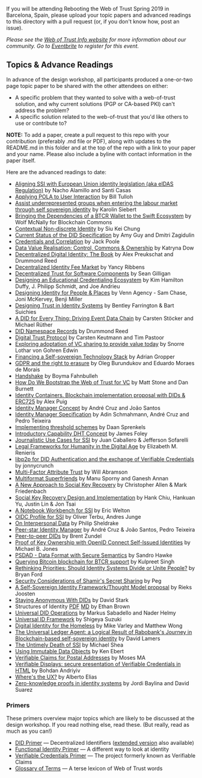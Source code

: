 If you will be attending Rebooting the Web of Trust Spring 2019 in Barcelona, Spain, please upload your topic papers and advanced readings to this directory with a pull request (or, if you don't know how, post an issue).

_Please see the [Web of Trust Info website](http://www.weboftrust.info/) for more information about our community. Go to [Eventbrite](https://www.eventbrite.com/e/rebooting-the-web-of-trust-viii-spring-2019-barcelona-tickets-54843077120) to register for this event._

##  Topics & Advance Readings

In advance of the design workshop, all participants produced a one-or-two page topic paper to be shared with the other attendees on either:

* A specific problem that they wanted to solve with a web-of-trust solution, and why current solutions (PGP or CA-based PKI) can't address the problem?
* A specific solution related to the web-of-trust that you'd like others to use or contribute to?

**NOTE:** To add a paper, create a pull request to this repo with your contribution (preferably .md file or PDF), along with updates to the README.md in this folder and at the top of the repo with a link to your paper and your name. Please also include a byline with contact information in the paper itself.

Here are the advanced readings to date:

* [Aligning SSI with European Union identity legislation (aka eIDAS Regulation)](https://github.com/WebOfTrustInfo/rwot8-barcelona/blob/master/topics-and-advance-readings/Aligning-SSI-with-European-Union-Identity-legislation-eIDAS.md) by Nacho Alamillo and Santi Casas
* [Applying POLA to User Interaction](https://github.com/WebOfTrustInfo/rwot8-barcelona/blob/master/topics-and-advance-readings/Applying_POLA_to_User_Interaction.md) by Bill Tulloh
* [Assist underrepresented groups when entering the labour market through self sovereign identity](https://github.com/WebOfTrustInfo/rwot8-barcelona/blob/master/topics-and-advance-readings/diverse-teams.md) by Karolin Siebert
* [Bringing the Dependencies of a BTCR Wallet to the Swift Ecosystem](https://github.com/WebOfTrustInfo/rwot8-barcelona/blob/master/topics-and-advance-readings/bringing-dependencies-btcr-wallet-to-swift-ecosystem.md) by Wolf McNally for Blockchain Commons
* [Contextual Non-discrete Identity](https://github.com/WebOfTrustInfo/rwot8-barcelona/blob/master/topics-and-advance-readings/contextual_nondiscrete_identity.md) by Siu Kei Chung
* [Current Status of the DID Specification](https://github.com/WebOfTrustInfo/rwot8-barcelona/blob/master/topics-and-advance-readings/did-spec-current-status.md) by Amy Guy and Dmitri Zagidulin
* [Credentials and Correlation](https://github.com/WebOfTrustInfo/rwot8-barcelona/blob/master/topics-and-advance-readings/credentials-and-correlation.md) by Jack Poole
* [Data Value Realisation: Control, Commons & Ownership](https://github.com/WebOfTrustInfo/rwot8-barcelona/blob/master/topics-and-advance-readings/data-vala-realization.md) by Katryna Dow
* [Decentralized Digital Identity: The Book](https://github.com/WebOfTrustInfo/rwot8-barcelona/blob/master/topics-and-advance-readings/decentralized-digital-identity-book.md) by Alex Preukschat and Drummond Reed
* [Decentralized Identity Fee Market](https://github.com/WebOfTrustInfo/rwot8-barcelona/blob/master/topics-and-advance-readings/did-fee-market-using-micropayments.md) by Yancy Ribbens
* [Decentralized Trust for Software Components](https://github.com/WebOfTrustInfo/rwot8-barcelona/blob/master/topics-and-advance-readings/code-and-file-signing.adoc) by Sean Gilligan
* [Designing an Educational Credentialing Ecosystem](https://github.com/WebOfTrustInfo/rwot8-barcelona/blob/master/topics-and-advance-readings/educational-credentialing-ecosystem.md) by Kim Hamilton Duffy, J. Philipp Schmidt, and Joe Andrieu
* [Designing Identity for People & Places](https://github.com/WebOfTrustInfo/rwot8-barcelona/blob/master/topics-and-advance-readings/identity-for-people-places.md) by Venn Agency - Sam Chase, Joni McKervey, Benji Miller
* [Designing Trust in Identity Systems](https://github.com/WebOfTrustInfo/rwot8-barcelona/blob/master/topics-and-advance-readings/Designing%20Trust%20in%20Identity%20Systems.md) by Bentley Farrington & Bart Suichies
* [A DID for Every Thing: Driving Event Data Chain](https://github.com/WebOfTrustInfo/rwot8-barcelona/blob/master/topics-and-advance-readings/A-DID-for-every-thing---Agile-Driving-Data-Chain) by Carsten Stöcker and Michael Rüther
* [DID Namespace Records](https://github.com/WebOfTrustInfo/rwot8-barcelona/blob/master/topics-and-advance-readings/did-namespace-records.md) by Drummond Reed
* [Digital Trust Protocol](https://github.com/WebOfTrustInfo/rwot8-barcelona/blob/master/topics-and-advance-readings/DigitalTrustProtocol.md) by Carsten Keutmann and Tim Pastoor
* [Exploring adoptation of VC sharing to provide value today](https://github.com/WebOfTrustInfo/rwot8-barcelona/blob/master/topics-and-advance-readings/exploring_adoption_of_sharing_vcs.md) by Snorre Lothar von Gohren Edwin
* [Financing a Self-sovereign Technology Stack](https://github.com/WebOfTrustInfo/rwot8-barcelona/blob/master/topics-and-advance-readings/financing-self-sovereign-stack.md) by Adrian Gropper
* [GDPR and the right to erasure](https://github.com/WebOfTrustInfo/rwot8-barcelona/blob/master/topics-and-advance-readings/RightToErasure.md) by Oleg Burundukov and Eduardo Moraes de Morais
* [Handshake](./handshake.md) by Boyma Fahnbulleh
* [How Do We Bootstrap the Web of Trust for VC](https://github.com/WebOfTrustInfo/rwot8-barcelona/blob/master/topics-and-advance-readings/bootstrap_web-of-trust_reliance-lifecycle.md) by Matt Stone and Dan Burnett
* [Identity Containers. Blockchain implementation proposal with DIDs & ERC725](https://github.com/WebOfTrustInfo/rwot8-barcelona/blob/master/topics-and-advance-readings/identity-containers.md) by Alex Puig
* [Identity Manager Concept](https://github.com/WebOfTrustInfo/rwot8-barcelona/blob/master/topics-and-advance-readings/idm-concept.md) by André Cruz and João Santos
* [Identity Manager Specification](https://github.com/WebOfTrustInfo/rwot8-barcelona/blob/master/topics-and-advance-readings/idm-spec.md) by Adin Schmahmann, André Cruz and Pedro Teixeira
* [Implementing threshold schemes](https://github.com/WebOfTrustInfo/rwot8-barcelona/blob/master/topics-and-advance-readings/implementing-threshold-schemes.md) by Daan Sprenkels
* [Introductory Capability DHT Concept](https://github.com/WebOfTrustInfo/rwot8-barcelona/blob/master/topics-and-advance-readings/introductory-capability-dht-concept.md) by James Foley
* [Journalistic Use Cases for SSI](https://github.com/WebOfTrustInfo/rwot8-barcelona/blob/master/topics-and-advance-readings/journalistic-use-cases.md) by Juan Caballero & Jefferson Sofarelli
* [Legal Frameworks for Humanity in the Digital Age](https://github.com/WebOfTrustInfo/rwot8-barcelona/blob/master/topics-and-advance-readings/rightsframeworks.md) by Elizabeth M. Renieris
* [libp2p for DID Authentication and the exchange of Verifiable Credentials](https://github.com/WebOfTrustInfo/rwot8-barcelona/blob/master/topics-and-advance-readings/libp2p_did_auth..md) by jonnycrunch
* [Multi-Factor Attribute Trust](https://github.com/WebOfTrustInfo/rwot8-barcelona/blob/master/topics-and-advance-readings/trusting-attributes.md) by Will Abramson
* [Multiformat Superfriends](https://github.com/WebOfTrustInfo/rwot8-barcelona/blob/master/topics-and-advance-readings/multiformat-superfriends.md) by Manu Sporny and Ganesh Annan
* [A New Approach to Social Key Recovery](https://github.com/WebOfTrustInfo/rwot8-barcelona/blob/master/topics-and-advance-readings/social-key-recovery.md) by Christopher Allen & Mark Friedenbach
* [Social Key Recovery Design and Implementation](https://github.com/WebOfTrustInfo/rwot8-barcelona/blob/master/topics-and-advance-readings/Socia_%20Key_Recovery_design_implentation.md) by Hank Chiu, Hankuan Yu, Justin Lin & Jon Tsai
* [A Notebook Workbench for SSI](https://github.com/WebOfTrustInfo/rwot8-barcelona/blob/master/topics-and-advance-readings/notebook-workbench.md) by Eric Welton
* [OIDC Profile for SSI](https://github.com/WebOfTrustInfo/rwot8-barcelona/blob/master/topics-and-advance-readings/oidc-profile-for-ssi.md) by Oliver Terbu, Andres Junge
* [On Interpersonal Data](https://github.com/WebOfTrustInfo/rwot8-barcelona/blob/master/topics-and-advance-readings/on-personal-data.md) by Philip Sheldrake
* [Peer-star Identity Manager](https://github.com/WebOfTrustInfo/rwot8-barcelona/blob/master/topics-and-advance-readings/IdentityManager.md) by André Cruz & João Santos, Pedro Teixeira
* [Peer-to-peer DIDs](https://github.com/WebOfTrustInfo/rwot8-barcelona/blob/master/topics-and-advance-readings/P2P-DID.md) by Brent Zundel
* [Proof of Key Ownership with OpenID Connect Self-Issued Identities](https://github.com/WebOfTrustInfo/rwot8-barcelona/blob/master/topics-and-advance-readings/Proof_of_Key_Ownership_with_OpenID_Connect_Self-Issued_Identities.md) by Michael B. Jones
* [PSDAD - Data Format with Secure Semantics](https://github.com/WebOfTrustInfo/rwot8-barcelona/blob/master/topics-and-advance-readings/psdad.md) by Sandro Hawke
* [Querying Bitcoin blockchain for BTCR support](https://github.com/WebOfTrustInfo/rwot8-barcelona/blob/master/topics-and-advance-readings/supporting-btcr.md) by Kulpreet Singh
* [Rethinking Priorities: Should Identity Systems Divide or Unite People?](https://bford.info/2019/02/08/identity/) by Bryan Ford
* [Security Considerations of Shamir's Secret Sharing](https://github.com/WebOfTrustInfo/rwot8-barcelona/blob/master/topics-and-advance-readings/security_shamirs.md) by Peg
* [A Self-Sovereign Identity Framework/Thought Model proposal](https://github.com/WebOfTrustInfo/rwot8-barcelona/blob/master/topics-and-advance-readings/SSI-FrameworkProposal.md) by Rieks Joosten
* [Staying Anonymous With DIDs](https://github.com/WebOfTrustInfo/rwot8-barcelona/blob/master/topics-and-advance-readings/Anonymous_DIDs.md) by David Stark
* Structures of Identity [PDF](https://github.com/WebOfTrustInfo/rwot8-barcelona/blob/master/topics-and-advance-readings/structures_of_identity.pdf) [MD](https://github.com/WebOfTrustInfo/rwot8-barcelona/blob/master/topics-and-advance-readings/structures_of_identity.md) by Ethan Brown
* [Universal DID Operations](https://github.com/WebOfTrustInfo/rwot8-barcelona/blob/master/topics-and-advance-readings/Universal-DID-Operations.md) by Markus Sabadello and Nader Helmy
* [Universal ID Framework](https://github.com/WebOfTrustInfo/rwot8-barcelona/blob/master/topics-and-advance-readings/universal-id-framework.md) by Shigeya Suzuki
* [Digital Identity for the Homeless](https://github.com/WebOfTrustInfo/rwot8-barcelona/blob/master/topics-and-advance-readings/Digital-Identity-for-the-Homeless.md) by Mike Varley and Matthew Wong
* [The Universal Ledger Agent: a Logical Result of Rabobank's Journey in Blockchain-based self-sovereign identity](https://github.com/WebOfTrustInfo/rwot8-barcelona/blob/master/topics-and-advance-readings/universal-ledger-agent.md) by David Lamers
* [The Untimely Death of SSI](https://github.com/WebOfTrustInfo/rwot8-barcelona/blob/master/topics-and-advance-readings/the-untimely-death-of-ssi.md) by Michael Shea
* [Using Immutable Data Objects](https://github.com/WebOfTrustInfo/rwot8-barcelona/blob/master/topics-and-advance-readings/Using-Immutable-Data-Objects.md) by Ken Ebert
* [Verifiable Claims for Postal Addresses](https://github.com/WebOfTrustInfo/rwot8-barcelona/blob/master/topics-and-advance-readings/verifiable-postal-address-claims.md) by Moses MA
* [Verifiable Displays: secure presentation of Verifiable Credentials in HTML](https://github.com/WebOfTrustInfo/rwot8-barcelona/blob/master/topics-and-advance-readings/verifiable-displays-in-HTML.md) by Bohdan Andriyiv
* [Where's the UX?](https://github.com/WebOfTrustInfo/rwot8-barcelona/blob/master/topics-and-advance-readings/did-ux.md) by Alberto Elias
* [Zero-knowledge proofs in identity systems](https://github.com/WebOfTrustInfo/rwot8-barcelona/blob/master/topics-and-advance-readings/Zero-knowledge-Proofs.md) by Jordi Baylina and David Suarez


### Primers

These primers overview major topics which are likely to be discussed
at the design workshop. If you read nothing else, read these. (But
really, read as much as you can!)

* [DID Primer](https://github.com/WebOfTrustInfo/rwot8-barcelona/blob/master/topics-and-advance-readings/did-primer.md) — Decentralized Identifiers ([extended version](https://github.com/WebOfTrustInfo/rwot7-fall2018/blob/master/topics-and-advance-readings/did-primer-extended.md) also available)
* [Functional Identity Primer](https://github.com/WebOfTrustInfo/rwot8-barcelona/blob/master/topics-and-advance-readings/functional-identity-primer.md) — A different way to look at identity
* [Verifiable Credentials Primer](https://github.com/WebOfTrustInfo/rwot8-barcelona/blob/master/topics-and-advance-readings/verifiable-credentials-primer.md) — The project formerly known as Verifiable Claims
* [Glossary of Terms](https://github.com/WebOfTrustInfo/rwot8-barcelona/blob/master/topics-and-advance-readings/glossary-primer.md) — A terse lexicon of Web of Trust words
